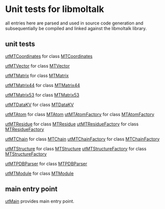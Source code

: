 # Unit tests for libmoltalk

all entries here are parsed and used in source code generation
and subsequentially be compiled and linked against the 
libmoltalk library.

## unit tests

[utMTCoordinates](utMTCoordinates.cpp.md) for class [MTCoordinates](../MTCoordinates.hpp.md)

[utMTVector](utMTVector.cpp.md) for class [MTVector](../MTVector.hpp.md)

[utMTMatrix](utMTMatrix.cpp.md) for class [MTMatrix](../MTMatrix.hpp.md)

[utMTMatrix44](utMTMatrix44.cpp.md) for class [MTMatrix44](../MTMatrix44.hpp.md)

[utMTMatrix53](utMTMatrix53.cpp.md) for class [MTMatrix53](../MTMatrix53.hpp.md)

[utMTDataKV](utMTDataKV.cpp.md) for class [MTDataKV](../MTDataKV.hpp.md)

[utMTAtom](utMTAtom.cpp.md) for class [MTAtom](../MTAtom.hpp.md)
[utMTAtomFactory](utMTAtomFactory.cpp.md) for class [MTAtomFactory](../MTAtomFactory.hpp.md)

[utMTResidue](utMTResidue.cpp.md) for class [MTResidue](../MTResidue.hpp.md)
[utMTResidueFactory](utMTResidueFactory.cpp.md) for class [MTResidueFactory](../MTResidueFactory.hpp.md)

[utMTChain](utMTChain.cpp.md) for class [MTChain](../MTChain.hpp.md)
[utMTChainFactory](utMTChainFactory.cpp.md) for class [MTChainFactory](../MTChainFactory.hpp.md)

[utMTStructure](utMTStructure.cpp.md) for class [MTStructure](../MTStructure.hpp.md)
[utMTStructureFactory](utMTStructureFactory.cpp.md) for class [MTStructureFactory](../MTStructureFactory.hpp.md)

[utMTPDBParser](utMTPDBParser.cpp.md) for class [MTPDBParser](../MTPDBParser.hpp.md)

[utMTModule](utMTModule.cpp.md) for class [MTModule](../MTModule.hpp.md)


## main entry point

[utMain](utMain.cpp.md) provides main entry point.
